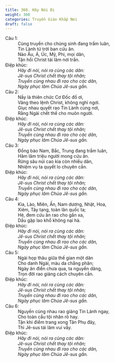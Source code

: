 ```yaml
---
title: 360. Hãy Nói Đi
weight: 360
categories: Truyền Giáo Khắp Nơi
draft: false
---
```

<dl><dt>Câu 1:</dt><dd data-verse="1">Cùng truyền cho chúng sinh đang trầm luân, <br/>Tin Lành từ trời ban cứu ân. <br/>Nào Âu, Á, Úc, Mỹ, Phi, mọi dân, <br/>Tận hồi Christ tái lâm nơi trần. </dd><dt>Điệp khúc:</dt><dd data-chorus="1"><em>Hãy đi nói, nói ra cùng các dân: <br/>Jê-sus Christ chết thay tội nhân; <br/>Truyền cùng nhau đi rao cho các dân, <br/>Ngày phục lâm Chúa Jê-sus gần. </em></dd><dt>Câu 2:</dt><dd data-verse="2">Nầy là thiên chức Cơ Đốc đồ ơi, <br/>Vâng theo lệnh Christ, không nghỉ ngơi. <br/>Giục nhau quyết rao Tin Lành cùng nơi, <br/>Rằng Ngài chết thế cho muôn người. </dd><dt>Điệp khúc:</dt><dd data-chorus="1"><em>Hãy đi nói, nói ra cùng các dân: <br/>Jê-sus Christ chết thay tội nhân; <br/>Truyền cùng nhau đi rao cho các dân, <br/>Ngày phục lâm Chúa Jê-sus gần. </em></dd><dt>Câu 3:</dt><dd data-verse="3">Đồng bào Nam, Bắc, Trung đang trầm luân, <br/>Hăm lăm triệu người mong cứu ân. <br/>Rừng sâu núi cao kia còn nhiều dân, <br/>Nhiệm vụ ta quyết lo chuyên cần. </dd><dt>Điệp khúc:</dt><dd data-chorus="1"><em>Hãy đi nói, nói ra cùng các dân: <br/>Jê-sus Christ chết thay tội nhân; <br/>Truyền cùng nhau đi rao cho các dân, <br/>Ngày phục lâm Chúa Jê-sus gần. </em></dd><dt>Câu 4:</dt><dd data-verse="4">Kìa, Lào, Miên, Ấn, Nam dương, Nhật, Hoa, <br/> Xiêm, Tây tạng, toàn lân quốc ta; <br/>Hè, đem cứu ân rao cho gần xa, <br/>Dầu gặp lao khổ không nại hà. </dd><dt>Điệp khúc:</dt><dd data-chorus="1"><em>Hãy đi nói, nói ra cùng các dân: <br/>Jê-sus Christ chết thay tội nhân; <br/>Truyền cùng nhau đi rao cho các dân, <br/>Ngày phục lâm Chúa Jê-sus gần. </em></dd><dt>Câu 5:</dt><dd data-verse="5">Ngài họp thâu giữa thế gian một dân <br/>Cho danh Ngài, màu da chẳng phân; <br/>Ngày ân điển chưa qua, ta nguyền dâng, <br/>Trọn đời rao giảng cách chuyên cần. </dd><dt>Điệp khúc:</dt><dd data-chorus="1"><em>Hãy đi nói, nói ra cùng các dân: <br/>Jê-sus Christ chết thay tội nhân; <br/>Truyền cùng nhau đi rao cho các dân, <br/>Ngày phục lâm Chúa Jê-sus gần. </em></dd><dt>Câu 6:</dt><dd data-verse="6">Nguyền cùng nhau rao giảng Tin Lành ngay, <br/>Cho toàn cầu tội nhân rõ hay. <br/>Tận khi điểm trang xong Tân Phụ đây, <br/>Thì Jê-sus tái lâm vui vầy. </dd><dt>Điệp khúc:</dt><dd data-chorus="1"><em>Hãy đi nói, nói ra cùng các dân: <br/>Jê-sus Christ chết thay tội nhân; <br/>Truyền cùng nhau đi rao cho các dân, <br/>Ngày phục lâm Chúa Jê-sus gần. </em></dd></dl>
